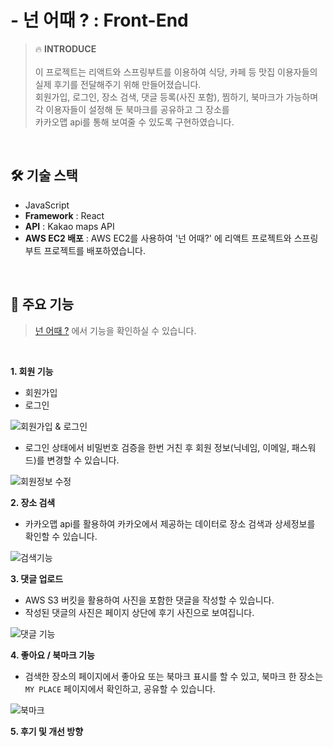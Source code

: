 # - 넌 어때 ? : Front-End

>🔥 **INTRODUCE**<br /><br />
이 프로젝트는 리액트와 스프링부트를 이용하여 식당, 카페 등 맛집 이용자들의 실제 후기를 전달해주기 위해 만들어졌습니다.<br />
회원가입, 로그인, 장소 검색, 댓글 등록(사진 포함), 찜하기, 북마크가 가능하며 각 이용자들이 설정해 둔 북마크를 공유하고 그 장소를 <br />
카카오맵 api를 통해 보여줄 수 있도록 구현하였습니다.
<br />

## 🛠 기술 스택
- JavaScript
- **Framework** : React
- **API** : Kakao maps API
- **AWS EC2 배포** : AWS EC2를 사용하여 '넌 어때?' 에 리액트 프로젝트와 스프링부트 프로젝트를 배포하였습니다.
<br />

## 📌 주요 기능
> [넌 어때 ?](http://54.180.95.66:3000) 에서 기능을 확인하실 수 있습니다.
<br />

**1. 회원 기능**
- 회원가입
- 로그인<br />

![회원가입 & 로그인](https://user-images.githubusercontent.com/109199214/212074977-c4e6411a-e5ab-45a0-8a33-b92455c22b09.gif)

- 로그인 상태에서 비밀번호 검증을 한번 거친 후 회원 정보(닉네임, 이메일, 패스워드)를 변경할 수 있습니다.<br />

![회원정보 수정](https://user-images.githubusercontent.com/109199214/212076814-14da75ce-0967-4534-93f0-436a0fe31d7c.gif)

**2. 장소 검색**
- 카카오맵 api를 활용하여 카카오에서 제공하는 데이터로 장소 검색과 상세정보를 확인할 수 있습니다.<br />

![검색기능](https://user-images.githubusercontent.com/109199214/212091892-61b48477-fdfb-4a18-b1b9-856a27ebbb35.gif)


**3. 댓글 업로드**
- AWS S3 버킷을 활용하여 사진을 포함한 댓글을 작성할 수 있습니다.
- 작성된 댓글의 사진은 페이지 상단에 후기 사진으로 보여집니다.<br />

![댓글 기능](https://user-images.githubusercontent.com/109199214/212094581-77b4a1b7-9be4-4a33-a52b-86c83749143c.gif)


**4. 좋아요 / 북마크 기능**
- 검색한 장소의 페이지에서 좋아요 또는 북마크 표시를 할 수 있고, 북마크 한 장소는 `MY PLACE` 페이지에서 확인하고, 공유할 수 있습니다.<br />

![북마크](https://user-images.githubusercontent.com/109199214/212094644-af6808ae-8891-4259-bce8-1e1c5edbc0ff.gif)


**5. 후기 및 개선 방향**

